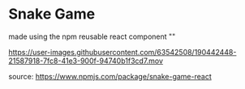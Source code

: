# Snake Game

made using the npm reusable react component "<Snake/>" 

https://user-images.githubusercontent.com/63542508/190442448-21587918-7fc8-41e3-900f-94740b1f3cd7.mov




source: https://www.npmjs.com/package/snake-game-react

